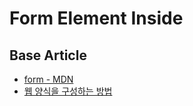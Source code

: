 # Form Element Inside

## Base Article

* [form - MDN](https://developer.mozilla.org/ko/docs/Web/HTML/Element/form)
* [웹 양식을 구성하는 방법](https://developer.mozilla.org/en-US/docs/Learn/Forms/How_to_structure_a_web_form)

### 